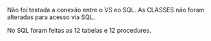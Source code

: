 Não foi testada a conexão entre o VS eo SQL.
As CLASSES não foram alteradas para acesso via SQL.


No SQL foram feitas as 12 tabelas e 12 procedures.


